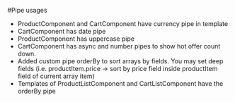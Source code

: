 #Pipe usages

* ProductComponent and CartComponent have currency pipe in template
* CartComponent has date pipe
* ProductComponent has uppercase pipe
* CartComponent has async and number pipes to show hot offer count down.
* Added custom pipe orderBy to sort arrays by fields. You may set deep fields (i.e. productItem.price -> sort by price field inside productItem field of current array item)
* Templates of ProductListComponent and CartListComponent have the orderBy pipe